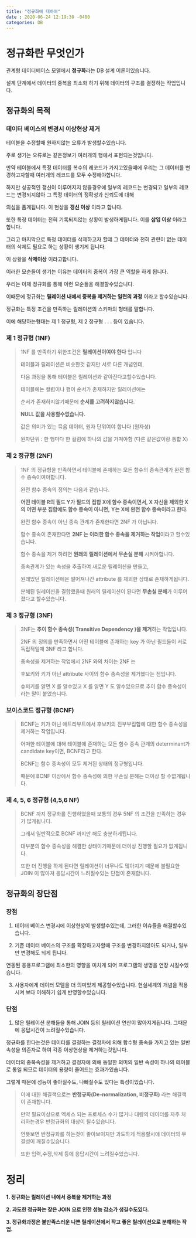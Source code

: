 ```yaml
---
title: "정규화에 대하여"
date : 2020-06-24 12:19:30 -0400
categories: DB
---
```



# 정규화란 무엇인가

관계형 데이터베이스 모델에서 **정규화**라는 DB 설계 이론이있습니다.

설계 단계에서 데이터의 중복을 최소화 하기 위해 데이터의 구조를 결정하는 작업입니다.



## 정규화의 목적

### 데이터 베이스의 변경시 이상현상 제거

테이블을 수정할때 원하지않는 오류가 발생할수있습니다.

주로 생기는 오류로는 같은정보가 여러개의 행에서 표현되는것입니다.

만약 테이블에서 특정 데이터를 복수의 레코드가 가지고있을때에 우리는 그 데이터를 변경하고자할때 여러개의 레코드를 모두 수정해야합니다.

하지만 성공적인 갱신이 이루어지지 않을경우에 일부의 레코드는 변경되고 일부의 레코드는 변경되지않아 그 특정 데이터의 정확성과 신뢰도에 대해

의심을 품게됩니다. 이 현상을 **갱신 이상** 이라고 합니다.

또한 특정 데이터는 전혀 기록되지않는 상황이 발생하게됩니다. 이를 **삽입 이상** 이라고 합니다.

그리고 마지막으로 특정 데이터를 삭제하고자 할떄 그 데이터와 전혀 관련이 없는 데이터의 삭제도 필요로 하는 상황이 생기게 됩니다.

이 상황을 **삭제이상** 이라고합니다.

이러한 모순들이 생기는 이유는 데이터의 중복이 가장 큰 역할을 하게 됩니다. 

우리는 이제 정규화를 통해 이런 모순들을 해결할수있습니다.

이때문에 정규화는 **릴레이션 내에서 중복을 제거하는 일련의 과정** 이라고 할수있습니다.


정규화는 특정 조건을 만족하는 릴레이션의 스키마의 형태를 말합니다.

이에 해당하는형태는 제 1 정규형, 제 2 정규형 . . .  등이 있습니다.


### 제 1 정규형 (1NF)

> 1NF 를 만족하기 위한조건은 **릴레이션이여야 한다** 입니다
>
> 테이블과 릴레이션은 비슷한것 같지만 서로 다른 개념인데,
>
> 다음 과정을 통해 테이블은 릴레이션과 같아진다고할수있습니다.
>
> 테이블에는 컬럼이나 행이 순서가 존재하지만 릴레이션에는
>
> 순서가 존재하지않기때문에 **순서를 고려하지않습니다.**
>
> **NULL 값을 사용할수없습니다.**
>
> 값은 의미가 있는 묶음 데이터, 원자 단위여야 합니다 (원자성)
>
> 원자단위 : 한 행마다 한 컬럼에 하나의 값을 가져야함 (다른 같은값이랑 통합 X)



### 제 2 정규형 (2NF)

> 1NF 의 정규형을 만족하면서 테이블에 존재하는 모든 함수의 종속관계가 완전 함수 종속이여야합니다.
>
> 완전 함수 종속의 정의는 다음과 같습니다.
>
>
> **어떤 테이블 R의 필드 Y가 필드의 집합 X에 함수 종속이면서, X 자신을 제외한 X의 어떤 부분 집합에도 함수 종속이 아니면,** 
> **Y는 X에 완전 함수 종속이라고 한다.**
>
> 완전 함수 종속이 아닌 종속 관계가 존재한다면 2NF 가 아닙니다.
> 
> 함수 종속이 존재한다면 **2NF 는 이러한 함수 종속을 제거하는 작업**이라고 할수있습니다.
> 
> 함수 종속을 제거 하려면 **원래의 릴레이션에서 무손실 분해** 시켜야합니다.
>
> 종속관계가 있는 속성을 추출하여 새로운 릴레이션을 만들고,
>
> 원래있던 릴레이션에은 떨어져나간 attribute 를 제외한 상태로 존재하게됩니다.
> 
> 분해된 릴레이션을 결합했을때 원래의 릴레이션이 된다면 **무손실 분해**가 이루어졌다고 할수있습니다.




### 제 3 정규형 (3NF)

> 3NF는 **추이 함수 종속성( Transitive Dependency )을 제거**하는 작업입니다.
>
> 2NF 의 정의를 만족하면서 어떤 테이블에 존재하는 key 가 아닌 필드들이 서로 독립적일때 3NF 라고 합니다.
>
> 종속성을 제거하는 작업에서 2NF 와의 차이는 2NF 는 
> 
> 후보키와 키가 아닌 attribute 사이의 함수 종속성을 제거했다는 점입니다.
>
> 슈퍼키를 알면 X 를 알수있고 X 를 알면 Y 도 알수있으므로 추이 함수 종속성이라는 말이 붙었습니다.



### 보이스코드 정규형 (BCNF)

> BCNF는 키가 아닌 애트리뷰트에서 후보키의 진부부집합에 대한 함수 종속성을 제거하는 작업입니다.
>
> 어떠한 테이블에 대해 테이블에 존재하는 모든 함수 종속 관계의 determinant가 candidate key이면, BCNF라고 한다.
>
> BCNF는 함수 종속성이 모두 제거된 상태의 정규형입니다.
>
> 때문에 BCNF 이상에서 함수 종속성에 의한 무손실 분해는 더이상 할 수없게됩니다.



### 제 4, 5, 6 정규형 (4,5,6 NF)

> BCNF 까지 정규화를 진행하였을때 보통의 경우 5NF 의 조건을 만족하는 경우가 많게됩니다.
>
> 그래서 일반적으로 BCNF 까지만 해도 충분하게됩니다.
>
> 대부분의 함수 종속성을 해결한 상태이기때문에 더이상 진행할 필요가 없게됩니다.
>
> 또한 더 진행을 하게 된다면 릴레이션이 너무나도 많아지기 때문에 불필요한 JOIN 이 많아져 응답시간이 느려질수있는 단점이 존재합니다.




## 정규화의 장단점


### 장점

1. 데이터 베이스 변경시에 이상현상이 발생할수있는데, 그러한 이슈들을 해결할수있습니다.

2. 기존 데이터 베이스의 구조를 확장하고자할때 구조를 변경하지않아도 되거나, 일부만 변경해도 되게 됩니다.

연동된 응용프로그램에 최소한의 영향을 미치게 되어 프로그램의 생명을 연장 시킬수있습니다.

3. 사용자에게 데이터 모델을 더 의미있게 제공할수있습니다. 현실세계의 개념을 적용시켜 보다 이해하기 쉽게 반영할수있습니다.



### 단점

1. 많은 릴레이션 분해들을 통해 JOIN 등의 릴레이션 연산이 많아지게됩니다. 그때문에 응답시간이 느려질수있습니다.

정규화를 한다는것은 데이터를 결정하는 결정자에 의해 함수형 종속을 가지고 있는 일반 속성을 의존자로 하여 각종 이상현상을 제거하는것입니다.

데이터의 중복속성을 제거하고 결정자에 의해 동일한 의미의 일반 속성이 하나의 테이블로 통일 되므로 데이터의 용량이 줄어드는 효과가있습니다.

그렇게 때문에 성능이 좋아질수도, 나빠질수도 있다는 특성이있습니다.

> 이에 대한 해결책으로는 **반정규화(De-normalization, 비정규화)** 라는 해결책이 존재합니다.
>
> 만약 필요이상으로 엑세스 되는 프로세스 수가 많거나 대량의 데이터를 자주 처리하는경우 반정규화의 대상이 될수있습니다.
>
> 언뜻보면 반정규화를 하는것이 좋아보이지만 과도하게 적용할시에 데이터의 무결성이 깨질수있습니다. 
>
> 또한 입력,수정,삭제 등에 응답시간이 느려질수있습니다.







# 정리


**1. 정규화는 릴레이션 내에서 중복을 제거하는 과정**

**2. 과도한 정규화는 잦은 JOIN 으로 인한 성능 감소가 생길수도있다.**

**3. 정규화과정은 불만족스러운 나쁜 릴레이션에서 작고 좋은 릴레이션으로 분해하는 작업.**
